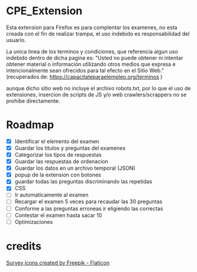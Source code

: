 # CPE_Extension

Esta extension para Firefox es para complentar los examenes, no esta creada con el fin de realizar trampa, el uso indebido es responsabilidad del usuario.


La unica linea de los terminos y condiciones, que referencia algun uso indebido dentro de dicha pagina es:
"Usted no puede obtener ni intentar obtener material o información utilizando otros medios que expresa e intencionalmente sean ofrecidos para tal efecto en el Sitio Web." (recuperados de: https://capacitateparaelempleo.org/terminos )

aunque dicho sitio web no incluye el archivo robots.txt, por lo que el uso de extensiones, insercion de scripts de JS y/o web crawlers/scrappers no se prohibe directamente.

# Roadmap

- [x] Identificar el elemento del examen
- [x] Guardar los titulos y preguntas del examenes
- [x] Categorizar los tipos de respuestas
- [x] Guardar las respuestas de ordenacion
- [x] Guardar los datos en un archivo temporal (JSON)
- [x] popup de la extension con botones
- [x] guardar todas las preguntas discriminando las repetidas
- [x] CSS
- [ ] Ir automaticamente al examen
- [ ] Recargar el examen 5 veces para recaudar las 30 preguntas
- [ ] Conforme a las preguntas erroneas ir eligiendo las correctas 
- [ ] Contestar el examen hasta sacar 10
- [ ] Optimizaciones

# credits

<a href="https://www.flaticon.com/free-icons/survey" title="survey icons">Survey icons created by Freepik - Flaticon</a>
